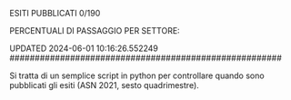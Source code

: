 ESITI PUBBLICATI 0/190 

PERCENTUALI DI PASSAGGIO PER SETTORE:

UPDATED 2024-06-01 10:16:26.552249
###################################################### 

Si tratta di un semplice script in python per controllare quando sono pubblicati gli esiti (ASN 2021, sesto quadrimestre).


